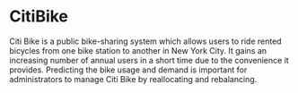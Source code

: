 # CitiBike
Citi Bike is a public bike-sharing system which allows users to ride rented bicycles from one bike station to another in New York City. It gains an increasing number of annual users in a short time due to the convenience it provides. Predicting the bike usage and demand is important for administrators to manage Citi Bike by reallocating and rebalancing.
